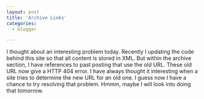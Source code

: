 ```yaml
---
layout: post
title: 'Archive Links'
categories:
  - blogger

---
```


I thought about an interesting problem today.  Recently I updating the code behind this site so that all content is stored in XML.  But within the archive section, I have references to past posting that use the old URL.  These old URL now give a HTTP 404 error.  I have always thought it interesting when a site tries to determine the new URL for an old one.  I guess now I have a chance to try resolving that problem.  Hmmm, maybe I will look into doing that tomorrow.
